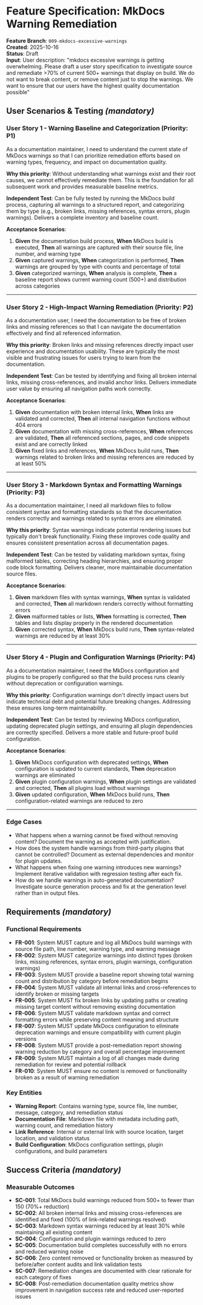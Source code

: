 # Feature Specification: MkDocs Warning Remediation

**Feature Branch**: `009-mkdocs-excessive-warnings`  
**Created**: 2025-10-16  
**Status**: Draft  
**Input**: User description: "mkdocs excessive warnings is getting overwhelming. Please draft a user story specification to investigate source and remediate >70% of current 500+ warnings that display on build. We do not want to break content, or remove content just to stop the warnings. We want to ensure that our users have the highest quality documentation possible"

## User Scenarios & Testing *(mandatory)*

### User Story 1 - Warning Baseline and Categorization (Priority: P1)

As a documentation maintainer, I need to understand the current state of MkDocs warnings so that I can prioritize remediation efforts based on warning types, frequency, and impact on documentation quality.

**Why this priority**: Without understanding what warnings exist and their root causes, we cannot effectively remediate them. This is the foundation for all subsequent work and provides measurable baseline metrics.

**Independent Test**: Can be fully tested by running the MkDocs build process, capturing all warnings to a structured report, and categorizing them by type (e.g., broken links, missing references, syntax errors, plugin warnings). Delivers a complete inventory and baseline count.

**Acceptance Scenarios**:

1. **Given** the documentation build process, **When** MkDocs build is executed, **Then** all warnings are captured with their source file, line number, and warning type
2. **Given** captured warnings, **When** categorization is performed, **Then** warnings are grouped by type with counts and percentage of total
3. **Given** categorized warnings, **When** analysis is complete, **Then** a baseline report shows current warning count (500+) and distribution across categories

---

### User Story 2 - High-Impact Warning Remediation (Priority: P2)

As a documentation user, I need the documentation to be free of broken links and missing references so that I can navigate the documentation effectively and find all referenced information.

**Why this priority**: Broken links and missing references directly impact user experience and documentation usability. These are typically the most visible and frustrating issues for users trying to learn from the documentation.

**Independent Test**: Can be tested by identifying and fixing all broken internal links, missing cross-references, and invalid anchor links. Delivers immediate user value by ensuring all navigation paths work correctly.

**Acceptance Scenarios**:

1. **Given** documentation with broken internal links, **When** links are validated and corrected, **Then** all internal navigation functions without 404 errors
2. **Given** documentation with missing cross-references, **When** references are validated, **Then** all referenced sections, pages, and code snippets exist and are correctly linked
3. **Given** fixed links and references, **When** MkDocs build runs, **Then** warnings related to broken links and missing references are reduced by at least 50%

---

### User Story 3 - Markdown Syntax and Formatting Warnings (Priority: P3)

As a documentation maintainer, I need all markdown files to follow consistent syntax and formatting standards so that the documentation renders correctly and warnings related to syntax errors are eliminated.

**Why this priority**: Syntax warnings indicate potential rendering issues but typically don't break functionality. Fixing these improves code quality and ensures consistent presentation across all documentation pages.

**Independent Test**: Can be tested by validating markdown syntax, fixing malformed tables, correcting heading hierarchies, and ensuring proper code block formatting. Delivers cleaner, more maintainable documentation source files.

**Acceptance Scenarios**:

1. **Given** markdown files with syntax warnings, **When** syntax is validated and corrected, **Then** all markdown renders correctly without formatting errors
2. **Given** malformed tables or lists, **When** formatting is corrected, **Then** tables and lists display properly in the rendered documentation
3. **Given** corrected syntax, **When** MkDocs build runs, **Then** syntax-related warnings are reduced by at least 30%

---

### User Story 4 - Plugin and Configuration Warnings (Priority: P4)

As a documentation maintainer, I need the MkDocs configuration and plugins to be properly configured so that the build process runs cleanly without deprecation or configuration warnings.

**Why this priority**: Configuration warnings don't directly impact users but indicate technical debt and potential future breaking changes. Addressing these ensures long-term maintainability.

**Independent Test**: Can be tested by reviewing MkDocs configuration, updating deprecated plugin settings, and ensuring all plugin dependencies are correctly specified. Delivers a more stable and future-proof build configuration.

**Acceptance Scenarios**:

1. **Given** MkDocs configuration with deprecated settings, **When** configuration is updated to current standards, **Then** deprecation warnings are eliminated
2. **Given** plugin configuration warnings, **When** plugin settings are validated and corrected, **Then** all plugins load without warnings
3. **Given** updated configuration, **When** MkDocs build runs, **Then** configuration-related warnings are reduced to zero

---

### Edge Cases

- What happens when a warning cannot be fixed without removing content? Document the warning as accepted with justification.
- How does the system handle warnings from third-party plugins that cannot be controlled? Document as external dependencies and monitor for plugin updates.
- What happens when fixing one warning introduces new warnings? Implement iterative validation with regression testing after each fix.
- How do we handle warnings in auto-generated documentation? Investigate source generation process and fix at the generation level rather than in output files.

## Requirements *(mandatory)*

### Functional Requirements

- **FR-001**: System MUST capture and log all MkDocs build warnings with source file path, line number, warning type, and warning message
- **FR-002**: System MUST categorize warnings into distinct types (broken links, missing references, syntax errors, plugin warnings, configuration warnings)
- **FR-003**: System MUST provide a baseline report showing total warning count and distribution by category before remediation begins
- **FR-004**: System MUST validate all internal links and cross-references to identify broken or missing targets
- **FR-005**: System MUST fix broken links by updating paths or creating missing target content without removing existing documentation
- **FR-006**: System MUST validate markdown syntax and correct formatting errors while preserving content meaning and structure
- **FR-007**: System MUST update MkDocs configuration to eliminate deprecation warnings and ensure compatibility with current plugin versions
- **FR-008**: System MUST provide a post-remediation report showing warning reduction by category and overall percentage improvement
- **FR-009**: System MUST maintain a log of all changes made during remediation for review and potential rollback
- **FR-010**: System MUST ensure no content is removed or functionality broken as a result of warning remediation

### Key Entities

- **Warning Report**: Contains warning type, source file, line number, message, category, and remediation status
- **Documentation File**: Markdown file with metadata including path, warning count, and remediation history
- **Link Reference**: Internal or external link with source location, target location, and validation status
- **Build Configuration**: MkDocs configuration settings, plugin configurations, and build parameters

## Success Criteria *(mandatory)*

### Measurable Outcomes

- **SC-001**: Total MkDocs build warnings reduced from 500+ to fewer than 150 (70%+ reduction)
- **SC-002**: All broken internal links and missing cross-references are identified and fixed (100% of link-related warnings resolved)
- **SC-003**: Markdown syntax warnings reduced by at least 30% while maintaining all existing content
- **SC-004**: Configuration and plugin warnings reduced to zero
- **SC-005**: Documentation build completes successfully with no errors and reduced warning noise
- **SC-006**: Zero content removed or functionality broken as measured by before/after content audits and link validation tests
- **SC-007**: Remediation changes are documented with clear rationale for each category of fixes
- **SC-008**: Post-remediation documentation quality metrics show improvement in navigation success rate and reduced user-reported issues
